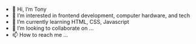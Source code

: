 - 👋 Hi, I’m Tony
- 👀 I’m interested in frontend development, computer hardware, and tech
- 🌱 I’m currently learning HTML, CSS, Javascript
- 💞️ I’m looking to collaborate on ...
- 📫 How to reach me ...

<!---
T0NES/T0NES is a ✨ special ✨ repository because its `README.md` (this file) appears on your GitHub profile.
You can click the Preview link to take a look at your changes.
--->
